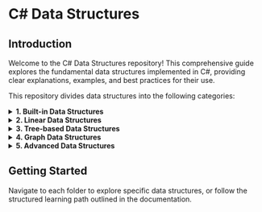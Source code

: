 # C# Data Structures

## Introduction

Welcome to the C# Data Structures repository! This comprehensive guide explores the fundamental data structures implemented in C#, providing clear explanations, examples, and best practices for their use.

This repository divides data structures into the following categories:

<details>
<summary><strong>1. Built-in Data Structures</strong></summary>

<details>
<summary><strong>1.1 Array-Based Collections</strong></summary>

<details>
<summary><strong>Arrays (Single and Multi-dimensional)</strong></summary>

#### Single-dimensional Arrays
- A contiguous block of memory storing elements of the same type
- Zero-based indexing (accessing elements via `array[index]`)
- Fixed size once initialized, cannot grow or shrink dynamically
- Declaration: `type[] arrayName = new type[size];`
- Time complexity: O(1) for random access, O(n) for insertion/deletion
- Common operations: indexing, iterating, sorting, searching, filtering
- Example:
  ```csharp
  int[] numbers = new int[5]; // Creates array of 5 integers
  numbers[0] = 10;            // Assigns value to first element
  int value = numbers[0];     // Retrieves first element
  ```

#### Multi-dimensional Arrays
<details>
<summary><strong>Rectangular Arrays</strong></summary>

- Each row has the same number of columns
- Declaration: `type[,] arrayName = new type[rows, columns];`
- Accessed via `array[row, column]`
- Memory-efficient for matrix operations
- Example:
  ```csharp
  int[,] matrix = new int[3, 4]; // 3 rows, 4 columns
  matrix[0, 0] = 1;              // First element
  int value = matrix[2, 3];      // Last element
  ```
</details>

<details>
<summary><strong>Jagged Arrays</strong></summary>

- Arrays of arrays, where each inner array can have different lengths
- More flexible than rectangular arrays
- Declaration: `type[][] arrayName = new type[outerSize][];`
- Each inner array must be initialized separately
- Accessed via `array[outerIndex][innerIndex]`
- Example:
  ```csharp
  int[][] jaggedArray = new int[3][];
  jaggedArray[0] = new int[4];   // First row has 4 columns
  jaggedArray[1] = new int[2];   // Second row has 2 columns
  jaggedArray[2] = new int[5];   // Third row has 5 columns
  jaggedArray[0][0] = 1;         // Assigns value to first element
  ```
</details>

#### Performance Considerations
- Arrays provide the fastest access time among collections
- Memory is allocated contiguously, which improves cache locality
- Fixed size can lead to inefficiency when the number of elements is unknown
- For operations requiring frequent resizing, consider using `List<T>`
- Row-major ordering in C# (elements in the same row are stored contiguously)
</details>

<details>
<summary><strong>Lists</strong></summary>

#### List&lt;T&gt;
- Dynamic array implementation that can resize itself as needed
- Provides methods to search, sort, and manipulate lists
- Time complexity: O(1) for access, O(n) for insertion/deletion, O(n) for resizing
- Example:
  ```csharp
  List<string> names = new List<string>();
  names.Add("Alice");            // Adds element to the end
  names.Insert(0, "Bob");        // Inserts at specific position
  string first = names[0];       // Access by index
  names.Remove("Alice");         // Removes specific element
  ```

#### ArrayList (Legacy)
- Non-generic collection that can store objects of any type
- Less type-safe and requires boxing/unboxing for value types
- Replaced by List&lt;T&gt; in modern C# code
- Example:
  ```csharp
  ArrayList list = new ArrayList();
  list.Add(10);                  // Adds an int (boxed)
  list.Add("Hello");             // Adds a string
  int num = (int)list[0];        // Requires explicit cast
  ```

#### ReadOnlyCollection&lt;T&gt;
- Provides a read-only wrapper around a collection
- Prevents modification of the collection through this wrapper
- Useful for returning collections from methods/properties that shouldn't be modified
- Example:
  ```csharp
  List<int> numbers = new List<int> { 1, 2, 3 };
  ReadOnlyCollection<int> readOnly = new ReadOnlyCollection<int>(numbers);
  // readOnly[0] = 10;           // This would cause a compile error
  // Changes to the original list are still visible through the wrapper
  numbers.Add(4);                // readOnly will now contain 4 as well
  ```
</details>
</details>

<details>
<summary><strong>1.2 Key-Value Collections</strong></summary>

<details>
<summary><strong>Dictionaries</strong></summary>

#### Dictionary&lt;TKey, TValue&gt;
- Collection of key-value pairs with O(1) average lookup time
- Uses hash table implementation
- Keys must be unique and cannot be null
- Example:
  ```csharp
  Dictionary<string, int> scores = new Dictionary<string, int>();
  scores["Alice"] = 95;          // Add or update a key-value pair
  int aliceScore = scores["Alice"]; // Retrieve value by key
  bool exists = scores.ContainsKey("Bob"); // Check if key exists
  ```

#### SortedDictionary&lt;TKey, TValue&gt;
- Dictionary that keeps keys in sorted order
- Uses a balanced binary tree (red-black tree)
- Slightly slower than Dictionary for access (O(log n))
- Example:
  ```csharp
  SortedDictionary<string, int> sorted = new SortedDictionary<string, int>();
  sorted["Charlie"] = 80;
  sorted["Alice"] = 95;
  sorted["Bob"] = 85;
  // Keys will be enumerated in order: Alice, Bob, Charlie
  ```

#### ConcurrentDictionary&lt;TKey, TValue&gt;
- Thread-safe version of Dictionary
- Supports concurrent updates from multiple threads
- Higher overhead than Dictionary
- Example:
  ```csharp
  ConcurrentDictionary<string, int> concurrent = new ConcurrentDictionary<string, int>();
  concurrent.TryAdd("Alice", 95);
  concurrent.AddOrUpdate("Bob", 85, (key, oldValue) => oldValue + 10);
  ```
</details>

<details>
<summary><strong>HashSets</strong></summary>

#### HashSet&lt;T&gt;
- Collection of unique elements with no specific order
- Fast lookup, addition, and removal (O(1) average)
- Useful for eliminating duplicates and set operations
- Example:
  ```csharp
  HashSet<int> numbers = new HashSet<int> { 1, 2, 3 };
  numbers.Add(2);                // No effect (duplicate)
  numbers.Add(4);                // Adds new element
  bool contains = numbers.Contains(3); // Fast lookup
  // Set operations
  HashSet<int> other = new HashSet<int> { 3, 4, 5 };
  numbers.UnionWith(other);      // Union
  numbers.IntersectWith(other);  // Intersection
  ```

#### SortedSet&lt;T&gt;
- Set that maintains elements in sorted order
- O(log n) for most operations
- Based on red-black tree
- Example:
  ```csharp
  SortedSet<string> names = new SortedSet<string> { "Charlie", "Alice", "Bob" };
  names.Add("David");
  // Elements are enumerated in order: Alice, Bob, Charlie, David
  string first = names.Min;      // Gets the smallest element
  string last = names.Max;       // Gets the largest element
  ```
</details>
</details>

<details>
<summary><strong>1.3 FIFO/LIFO Collections</strong></summary>

<details>
<summary><strong>Queues</strong></summary>

#### Queue&lt;T&gt;
- First-in, first-out (FIFO) collection
- Elements are added to the end and removed from the beginning
- Common operations: Enqueue, Dequeue, Peek
- Example:
  ```csharp
  Queue<string> queue = new Queue<string>();
  queue.Enqueue("First");        // Add to the end
  queue.Enqueue("Second");
  string first = queue.Peek();   // View first item without removing
  string removed = queue.Dequeue(); // Remove and return first item
  ```

#### ConcurrentQueue&lt;T&gt;
- Thread-safe queue implementation
- Safe for multiple threads to enqueue and dequeue simultaneously
- Example:
  ```csharp
  ConcurrentQueue<int> concurrentQueue = new ConcurrentQueue<int>();
  concurrentQueue.Enqueue(1);
  concurrentQueue.Enqueue(2);
  bool success = concurrentQueue.TryDequeue(out int result);
  ```

#### PriorityQueue&lt;TElement, TPriority&gt;
- Queue where elements are dequeued according to priority rather than insertion order
- Added in .NET 6
- Example:
  ```csharp
  PriorityQueue<string, int> priorityQueue = new PriorityQueue<string, int>();
  priorityQueue.Enqueue("High", 1);    // Lower number = higher priority
  priorityQueue.Enqueue("Low", 3);
  priorityQueue.Enqueue("Medium", 2);
  string highest = priorityQueue.Dequeue(); // Returns "High"
  ```
</details>

<details>
<summary><strong>Stacks</strong></summary>

#### Stack&lt;T&gt;
- Last-in, first-out (LIFO) collection
- Elements are added and removed from the same end
- Common operations: Push, Pop, Peek
- Example:
  ```csharp
  Stack<int> stack = new Stack<int>();
  stack.Push(1);                 // Add to top
  stack.Push(2);
  int top = stack.Peek();        // View top item without removing
  int popped = stack.Pop();      // Remove and return top item
  ```

#### ConcurrentStack&lt;T&gt;
- Thread-safe stack implementation
- Safe for multiple threads to push and pop simultaneously
- Example:
  ```csharp
  ConcurrentStack<int> concurrentStack = new ConcurrentStack<int>();
  concurrentStack.Push(1);
  concurrentStack.Push(2);
  bool success = concurrentStack.TryPop(out int result);
  ```
</details>
</details>
</details>

<details>
<summary><strong>2. Linear Data Structures</strong></summary>

<details>
<summary><strong>2.1 Linked Lists</strong></summary>

<details>
<summary><strong>Singly Linked Lists</strong></summary>

#### Implementation
- Each node contains data and a reference to the next node
- Head points to the first node, last node points to null
- Efficient insertions and deletions at the beginning
- Example node class:
  ```csharp
  public class Node<T> {
      public T Data { get; set; }
      public Node<T> Next { get; set; }
      
      public Node(T data) {
          Data = data;
          Next = null;
      }
  }
  ```

#### Operations
- Insertion: O(1) at head, O(n) elsewhere
- Deletion: O(1) at head, O(n) elsewhere
- Access: O(n) for random access
- Search: O(n) in worst case
</details>

<details>
<summary><strong>Doubly Linked Lists</strong></summary>

#### LinkedList&lt;T&gt;
- Built-in C# implementation of doubly linked list
- Each node has references to both previous and next nodes
- Provides efficient insertion/deletion at any position
- Example:
  ```csharp
  LinkedList<string> list = new LinkedList<string>();
  list.AddLast("End");
  LinkedListNode<string> firstNode = list.AddFirst("Start");
  list.AddAfter(firstNode, "Middle");
  list.Remove("End");
  ```

#### Custom Implementation
- Example doubly linked list node:
  ```csharp
  public class DoublyNode<T> {
      public T Data { get; set; }
      public DoublyNode<T> Next { get; set; }
      public DoublyNode<T> Previous { get; set; }
      
      public DoublyNode(T data) {
          Data = data;
          Next = null;
          Previous = null;
      }
  }
  ```
- Advantages over singly linked: Bidirectional traversal, O(1) deletion given the node
</details>

<details>
<summary><strong>Circular Linked Lists</strong></summary>

#### Singly Circular
- Last node points back to the first node
- Efficient cycling through elements
- No null references
- Useful for round-robin scheduling

#### Doubly Circular
- Combination of doubly linked and circular
- Last node's next points to first, first node's previous points to last
- Allows traversal in either direction with no beginning or end
</details>
</details>

<details>
<summary><strong>2.2 Advanced Linear Structures</strong></summary>

<details>
<summary><strong>Skip Lists</strong></summary>

#### Probabilistic Data Structure
- Multi-level linked list with probabilistic balancing
- Average case: O(log n) for search, insert, delete
- Alternative to balanced trees with simpler implementation

#### Implementation
- Elements appear in multiple levels
- Higher levels act as express lanes
- Probability-based promotion to higher levels
</details>

<details>
<summary><strong>Sparse Arrays</strong></summary>

- Efficiently stores arrays with many default values
- Only allocates memory for non-default elements
- Uses hash map or linked lists internally
- Common in scientific and mathematical applications
</details>

<details>
<summary><strong>XOR Linked Lists</strong></summary>

- Memory-efficient linked list implementation
- Each node stores XOR of addresses of previous and next nodes
- Allows traversal in both directions with single pointer field
- Saves memory compared to doubly linked lists
</details>
</details>
</details>

<details>
<summary><strong>3. Tree-based Data Structures</strong></summary>

<details>
<summary><strong>3.1 Binary Trees</strong></summary>

<details>
<summary><strong>Basic Binary Trees</strong></summary>

- Each node has at most two children (left and right)
- Simple recursive structure
- Foundation for more complex tree structures
- Example node:
  ```csharp
  public class TreeNode<T> {
      public T Data { get; set; }
      public TreeNode<T> Left { get; set; }
      public TreeNode<T> Right { get; set; }
      
      public TreeNode(T data) {
          Data = data;
          Left = null;
          Right = null;
      }
  }
  ```
</details>

<details>
<summary><strong>Binary Search Trees</strong></summary>

#### Implementation
- Ordered binary tree where:
  - Left child < Parent
  - Right child > Parent
- Allows efficient searching, insertion, and deletion
- Average case: O(log n) for all operations
- Worst case: O(n) if tree becomes unbalanced

#### Traversal Methods
- **In-order**: Left, Root, Right
  - Visits nodes in ascending order
  - Example: `TraverseInOrder(root.Left); Visit(root); TraverseInOrder(root.Right);`
- **Pre-order**: Root, Left, Right
  - Useful for creating a copy of the tree
  - Example: `Visit(root); TraversePreOrder(root.Left); TraversePreOrder(root.Right);`
- **Post-order**: Left, Right, Root
  - Useful for deleting a tree or evaluating expressions
  - Example: `TraversePostOrder(root.Left); TraversePostOrder(root.Right); Visit(root);`
</details>

<details>
<summary><strong>Balanced Trees</strong></summary>

#### AVL Trees
- Self-balancing binary search tree
- Height difference between left and right subtrees ≤ 1
- Uses rotation operations to maintain balance
- Guarantees O(log n) operations
- Higher overhead than red-black trees for insertions/deletions

#### Red-Black Trees
- Self-balancing binary search tree
- Each node is either red or black
- Balance rules:
  - Root is black
  - No red node has a red child
  - Every path from root to leaf has same number of black nodes
- Less rigidly balanced than AVL, fewer rotations
- Used in many C# collections (e.g., SortedDictionary)
</details>
</details>

<details>
<summary><strong>3.2 Multi-way Trees</strong></summary>

<details>
<summary><strong>B-Trees</strong></summary>

- Self-balancing tree with multiple keys per node
- Designed for efficient disk access (block storage)
- All leaf nodes at same level
- Used in databases and file systems
</details>

<details>
<summary><strong>B+ Trees</strong></summary>

- Variant of B-tree where:
  - Only leaf nodes store data
  - Leaf nodes are linked for sequential access
  - Internal nodes store copies of keys for navigation
- Optimized for range queries and disk-based storage
</details>

<details>
<summary><strong>2-3 Trees</strong></summary>

- Each node has 2 or 3 children
- All leaf nodes at same depth
- Simpler than B-trees but still self-balancing
</details>

<details>
<summary><strong>2-3-4 Trees</strong></summary>

- Each node can have 2, 3, or 4 children
- Equivalent to red-black trees (1-to-1 mapping)
- Self-balancing, all operations O(log n)
</details>
</details>

<details>
<summary><strong>3.3 Specialized Trees</strong></summary>

<details>
<summary><strong>Tries (Prefix Trees)</strong></summary>

- Tree for storing strings
- Each node represents a character
- Path from root forms a string
- Efficient for prefix matching and autocomplete
- Example:
  ```csharp
  public class TrieNode {
      public Dictionary<char, TrieNode> Children { get; set; }
      public bool IsEndOfWord { get; set; }
      
      public TrieNode() {
          Children = new Dictionary<char, TrieNode>();
          IsEndOfWord = false;
      }
  }
  ```
</details>

<details>
<summary><strong>Radix Trees</strong></summary>

- Compressed version of trie
- Collapses single-child nodes
- More space-efficient than regular tries
- Used in IP routing and longest prefix matching
</details>

<details>
<summary><strong>Suffix Trees</strong></summary>

- Specialized for substring searches
- Contains all suffixes of a string
- Enables O(m) substring search (where m is substring length)
- Applications in text processing, bioinformatics
</details>

<details>
<summary><strong>Quad Trees</strong></summary>

- Each node has exactly 4 children
- Used for 2D space partitioning
- Applications in image processing, collision detection
</details>

<details>
<summary><strong>Octrees</strong></summary>

- 3D version of quad tree
- Each node has 8 children
- Used for 3D space partitioning
- Applications in 3D graphics, game physics
</details>
</details>
</details>

<details>
<summary><strong>4. Graph Data Structures</strong></summary>

<details>
<summary><strong>4.1 Graph Representations</strong></summary>

<details>
<summary><strong>Adjacency Matrix</strong></summary>

- 2D array where matrix[i][j] indicates edge from i to j
- Fast edge lookup: O(1)
- Memory usage: O(V²) where V is number of vertices
- Inefficient for sparse graphs
- Example:
  ```csharp
  bool[,] adjacencyMatrix = new bool[vertexCount, vertexCount];
  adjacencyMatrix[0, 1] = true; // Edge from vertex 0 to 1
  ```
</details>

<details>
<summary><strong>Adjacency List</strong></summary>

- Array of lists, each representing connections from a vertex
- Memory-efficient for sparse graphs: O(V+E)
- Vertex lookup: O(degree(v))
- Most commonly used representation
- Example:
  ```csharp
  List<int>[] adjacencyList = new List<int>[vertexCount];
  for (int i = 0; i < vertexCount; i++)
      adjacencyList[i] = new List<int>();
  adjacencyList[0].Add(1); // Edge from vertex 0 to 1
  ```
</details>

<details>
<summary><strong>Incidence Matrix</strong></summary>

- Matrix of vertices × edges
- Each column represents an edge
- Each row represents a vertex
- Entry (i,j) indicates if vertex i is incident on edge j
- Useful for algorithms that work directly with edges
</details>
</details>

<details>
<summary><strong>4.2 Graph Types</strong></summary>

<details>
<summary><strong>Directed Graphs (Digraphs)</strong></summary>

- Edges have direction
- Edge (u,v) is distinct from (v,u)
- Applications: network flows, precedence constraints
</details>

<details>
<summary><strong>Undirected Graphs</strong></summary>

- Edges have no direction
- Edge (u,v) is identical to (v,u)
- Applications: social networks, road maps
</details>

<details>
<summary><strong>Weighted Graphs</strong></summary>

- Edges have associated weights/costs
- Used in shortest path algorithms
- Example:
  ```csharp
  Dictionary<int, double>[] weightedAdjList = new Dictionary<int, double>[vertexCount];
  for (int i = 0; i < vertexCount; i++)
      weightedAdjList[i] = new Dictionary<int, double>();
  weightedAdjList[0][1] = 2.5; // Edge from 0 to 1 with weight 2.5
  ```
</details>

<details>
<summary><strong>Directed Acyclic Graphs (DAGs)</strong></summary>

- Directed graph with no cycles
- Many applications: scheduling, dependency resolution
- Supports topological sorting
</details>
</details>

<details>
<summary><strong>4.3 Graph Operations</strong></summary>

<details>
<summary><strong>Graph Traversal (BFS, DFS)</strong></summary>

#### Breadth-First Search (BFS)
- Uses queue to visit neighbors before going deeper
- Finds shortest paths in unweighted graphs
- Example:
  ```csharp
  Queue<int> queue = new Queue<int>();
  bool[] visited = new bool[vertexCount];
  queue.Enqueue(startVertex);
  visited[startVertex] = true;
  
  while (queue.Count > 0) {
      int v = queue.Dequeue();
      // Process v
      foreach (int neighbor in adjacencyList[v]) {
          if (!visited[neighbor]) {
              visited[neighbor] = true;
              queue.Enqueue(neighbor);
          }
      }
  }
  ```

#### Depth-First Search (DFS)
- Uses stack (or recursion) to explore as far as possible first
- Applications: cycle detection, topological sorting
- Example:
  ```csharp
  void DFS(int vertex, bool[] visited) {
      visited[vertex] = true;
      // Process vertex
      foreach (int neighbor in adjacencyList[vertex]) {
          if (!visited[neighbor]) {
              DFS(neighbor, visited);
          }
      }
  }
  ```
</details>

<details>
<summary><strong>Minimum Spanning Trees</strong></summary>

- Subset of edges connecting all vertices with minimum total weight
- Algorithms:
  - Kruskal's Algorithm: Greedy approach using disjoint-set
  - Prim's Algorithm: Grows tree from a starting vertex
- Applications: network design, clustering
</details>

<details>
<summary><strong>Shortest Path Algorithms</strong></summary>

- Finding minimum cost paths between vertices
- Algorithms:
  - Dijkstra's Algorithm: For graphs with non-negative weights
  - Bellman-Ford: Handles negative weights
  - Floyd-Warshall: All pairs shortest paths
- Applications: routing, navigation
</details>
</details>
</details>

<details>
<summary><strong>5. Advanced Data Structures</strong></summary>

<details>
<summary><strong>5.1 Heaps and Priority Structures</strong></summary>

<details>
<summary><strong>Priority Queues</strong></summary>

- Abstract data type where elements have priorities
- Highest (or lowest) priority element is accessed first
- C# implementation: PriorityQueue<TElement, TPriority>
- Common operations: Enqueue, Dequeue, Peek
- Implementation typically uses binary heap
</details>

<details>
<summary><strong>Binary Heaps</strong></summary>

#### Min Heap
- Complete binary tree where each node ≤ its children
- Root is the minimum element
- Efficient implementation using array
- Operations:
  - Insert: O(log n)
  - ExtractMin: O(log n)
  - FindMin: O(1)

#### Max Heap
- Complete binary tree where each node ≥ its children
- Root is the maximum element
- Uses same implementation as min heap with inverted comparison
- Used for heap sort, finding k largest elements
</details>

<details>
<summary><strong>Fibonacci Heaps</strong></summary>

- More complex heap implementation
- Better amortized bounds for some operations
- Theoretical improvement over binary heaps
- Used in optimization algorithms like Dijkstra's
</details>
</details>

<details>
<summary><strong>5.2 Probabilistic Data Structures</strong></summary>

<details>
<summary><strong>Bloom Filters</strong></summary>

- Space-efficient probabilistic set membership test
- Can result in false positives but never false negatives
- Uses multiple hash functions
- Applications: caching, spell checking, web crawling
</details>

<details>
<summary><strong>Count-Min Sketch</strong></summary>

- Estimates frequency of elements in a stream
- Compact representation using multiple hash functions
- Always provides approximate results
- Applications: frequency counting in large data streams
</details>

<details>
<summary><strong>HyperLogLog</strong></summary>

- Estimates cardinality (count of distinct elements)
- Very memory efficient (sub-linear in cardinality)
- Applications: analytics, database query optimization
</details>
</details>

<details>
<summary><strong>5.3 Specialized Data Structures</strong></summary>

<details>
<summary><strong>Disjoint Set (Union-Find)</strong></summary>

- Keeps track of elements partitioned into disjoint sets
- Operations: Find, Union
- Optimizations: path compression, union by rank
- Applications: Kruskal's algorithm, connected components
</details>

<details>
<summary><strong>Segment Trees</strong></summary>

- Tree for storing intervals or segments
- Efficient range queries
- Operations: O(log n) for query and update
- Applications: range minimum/maximum queries
</details>

<details>
<summary><strong>Fenwick Trees (Binary Indexed Trees)</strong></summary>

- Efficiently updates elements and calculates prefix sums
- More compact than segment trees for some operations
- Applications: frequency tables, range sum queries
</details>

<details>
<summary><strong>Sparse Tables</strong></summary>

- Precomputed data structure for range queries
- O(1) for immutable range queries
- Applications: Range Minimum Query (RMQ)
</details>

<details>
<summary><strong>Interval Trees</strong></summary>

- Stores intervals efficiently
- Fast intersection queries
- Applications: calendar systems, genomic data analysis
</details>
</details>
</details>

## Getting Started

Navigate to each folder to explore specific data structures, or follow the structured learning path outlined in the documentation.
